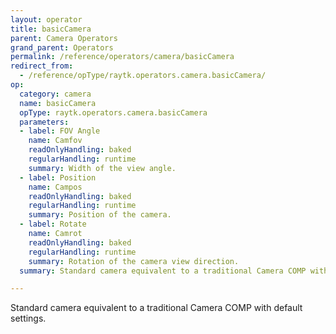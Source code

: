 ```yaml
---
layout: operator
title: basicCamera
parent: Camera Operators
grand_parent: Operators
permalink: /reference/operators/camera/basicCamera
redirect_from:
  - /reference/opType/raytk.operators.camera.basicCamera/
op:
  category: camera
  name: basicCamera
  opType: raytk.operators.camera.basicCamera
  parameters:
  - label: FOV Angle
    name: Camfov
    readOnlyHandling: baked
    regularHandling: runtime
    summary: Width of the view angle.
  - label: Position
    name: Campos
    readOnlyHandling: baked
    regularHandling: runtime
    summary: Position of the camera.
  - label: Rotate
    name: Camrot
    readOnlyHandling: baked
    regularHandling: runtime
    summary: Rotation of the camera view direction.
  summary: Standard camera equivalent to a traditional Camera COMP with default settings.

---
```



Standard camera equivalent to a traditional Camera COMP with default settings.